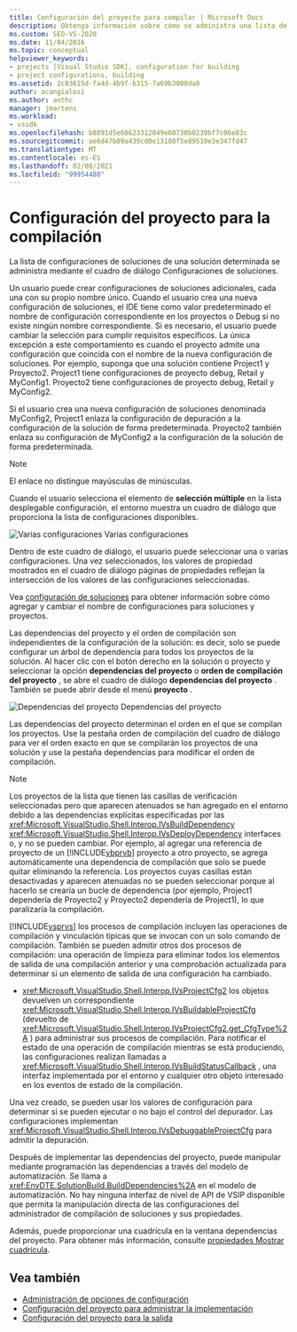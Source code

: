 ```yaml
---
title: Configuración del proyecto para compilar | Microsoft Docs
description: Obtenga información sobre cómo se administra una lista de configuraciones de soluciones para una solución determinada mediante el cuadro de diálogo Configuraciones de soluciones en un nuevo tipo de proyecto.
ms.custom: SEO-VS-2020
ms.date: 11/04/2016
ms.topic: conceptual
helpviewer_keywords:
- projects [Visual Studio SDK], configuration for building
- project configurations, building
ms.assetid: 2c83615d-fa4d-4b9f-b315-7a69b3000da0
author: acangialosi
ms.author: anthc
manager: jmartens
ms.workload:
- vssdk
ms.openlocfilehash: b8891d5e68623312049e60730b0239bf7c06e83c
ms.sourcegitcommit: ae6d47b09a439cd0e13180f5e89510e3e347fd47
ms.translationtype: MT
ms.contentlocale: es-ES
ms.lasthandoff: 02/08/2021
ms.locfileid: "99954480"
---
```

# <a name="project-configuration-for-building"></a>Configuración del proyecto para la compilación
La lista de configuraciones de soluciones de una solución determinada se administra mediante el cuadro de diálogo Configuraciones de soluciones.

 Un usuario puede crear configuraciones de soluciones adicionales, cada una con su propio nombre único. Cuando el usuario crea una nueva configuración de soluciones, el IDE tiene como valor predeterminado el nombre de configuración correspondiente en los proyectos o Debug si no existe ningún nombre correspondiente. Si es necesario, el usuario puede cambiar la selección para cumplir requisitos específicos. La única excepción a este comportamiento es cuando el proyecto admite una configuración que coincida con el nombre de la nueva configuración de soluciones. Por ejemplo, suponga que una solución contiene Project1 y Proyecto2. Project1 tiene configuraciones de proyecto debug, Retail y MyConfig1. Proyecto2 tiene configuraciones de proyecto debug, Retail y MyConfig2.

 Si el usuario crea una nueva configuración de soluciones denominada MyConfig2, Project1 enlaza la configuración de depuración a la configuración de la solución de forma predeterminada. Proyecto2 también enlaza su configuración de MyConfig2 a la configuración de la solución de forma predeterminada.

> [!NOTE]
> El enlace no distingue mayúsculas de minúsculas.

 Cuando el usuario selecciona el elemento de **selección múltiple** en la lista desplegable configuración, el entorno muestra un cuadro de diálogo que proporciona la lista de configuraciones disponibles.

 ![Varias configuraciones](../../extensibility/internals/media/vsmultiplecfgs.gif "vsMultipleCfgs") Varias configuraciones

 Dentro de este cuadro de diálogo, el usuario puede seleccionar una o varias configuraciones. Una vez seleccionados, los valores de propiedad mostrados en el cuadro de diálogo páginas de propiedades reflejan la intersección de los valores de las configuraciones seleccionadas.

 Vea [configuración de soluciones](../../extensibility/internals/solution-configuration.md) para obtener información sobre cómo agregar y cambiar el nombre de configuraciones para soluciones y proyectos.

 Las dependencias del proyecto y el orden de compilación son independientes de la configuración de la solución: es decir, solo se puede configurar un árbol de dependencia para todos los proyectos de la solución. Al hacer clic con el botón derecho en la solución o proyecto y seleccionar la opción **dependencias del proyecto** o **orden de compilación del proyecto** , se abre el cuadro de diálogo **dependencias del proyecto** . También se puede abrir desde el menú **proyecto** .

 ![Dependencias del proyecto](../../extensibility/internals/media/vsprojdependencies.gif "vsProjDependencies") Dependencias del proyecto

 Las dependencias del proyecto determinan el orden en el que se compilan los proyectos. Use la pestaña orden de compilación del cuadro de diálogo para ver el orden exacto en que se compilarán los proyectos de una solución y use la pestaña dependencias para modificar el orden de compilación.

> [!NOTE]
> Los proyectos de la lista que tienen las casillas de verificación seleccionadas pero que aparecen atenuados se han agregado en el entorno debido a las dependencias explícitas especificadas por las <xref:Microsoft.VisualStudio.Shell.Interop.IVsBuildDependency> <xref:Microsoft.VisualStudio.Shell.Interop.IVsDeployDependency> interfaces o, y no se pueden cambiar. Por ejemplo, al agregar una referencia de proyecto de un [!INCLUDE[vbprvb](../../code-quality/includes/vbprvb_md.md)] proyecto a otro proyecto, se agrega automáticamente una dependencia de compilación que solo se puede quitar eliminando la referencia. Los proyectos cuyas casillas están desactivadas y aparecen atenuadas no se pueden seleccionar porque al hacerlo se crearía un bucle de dependencia (por ejemplo, Project1 dependería de Proyecto2 y Proyecto2 dependería de Project1), lo que paralizaría la compilación.

 [!INCLUDE[vsprvs](../../code-quality/includes/vsprvs_md.md)] los procesos de compilación incluyen las operaciones de compilación y vinculación típicas que se invocan con un solo comando de compilación. También se pueden admitir otros dos procesos de compilación: una operación de limpieza para eliminar todos los elementos de salida de una compilación anterior y una comprobación actualizada para determinar si un elemento de salida de una configuración ha cambiado.

- <xref:Microsoft.VisualStudio.Shell.Interop.IVsProjectCfg2> los objetos devuelven un correspondiente <xref:Microsoft.VisualStudio.Shell.Interop.IVsBuildableProjectCfg> (devuelto de <xref:Microsoft.VisualStudio.Shell.Interop.IVsProjectCfg2.get_CfgType%2A> ) para administrar sus procesos de compilación. Para notificar el estado de una operación de compilación mientras se está produciendo, las configuraciones realizan llamadas a <xref:Microsoft.VisualStudio.Shell.Interop.IVsBuildStatusCallback> , una interfaz implementada por el entorno y cualquier otro objeto interesado en los eventos de estado de la compilación.

 Una vez creado, se pueden usar los valores de configuración para determinar si se pueden ejecutar o no bajo el control del depurador. Las configuraciones implementan <xref:Microsoft.VisualStudio.Shell.Interop.IVsDebuggableProjectCfg> para admitir la depuración.

 Después de implementar las dependencias del proyecto, puede manipular mediante programación las dependencias a través del modelo de automatización. Se llama a <xref:EnvDTE.SolutionBuild.BuildDependencies%2A> en el modelo de automatización. No hay ninguna interfaz de nivel de API de VSIP disponible que permita la manipulación directa de las configuraciones del administrador de compilación de soluciones y sus propiedades.

 Además, puede proporcionar una cuadrícula en la ventana dependencias del proyecto. Para obtener más información, consulte [propiedades Mostrar cuadrícula](../../extensibility/internals/properties-display-grid.md).

## <a name="see-also"></a>Vea también
- [Administración de opciones de configuración](../../extensibility/internals/managing-configuration-options.md)
- [Configuración del proyecto para administrar la implementación](../../extensibility/internals/project-configuration-for-managing-deployment.md)
- [Configuración del proyecto para la salida](../../extensibility/internals/project-configuration-for-output.md)
